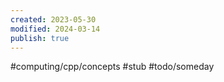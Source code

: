 ```yaml
---
created: 2023-05-30
modified: 2024-03-14
publish: true
---
```


#computing/cpp/concepts  #stub #todo/someday